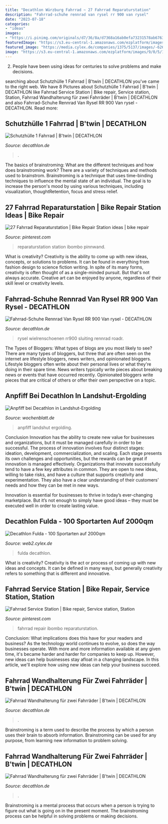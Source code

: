```yaml
---
title: "Decathlon Würzburg Fahrrad ~ 27 Fahrrad Reparaturstation"
description: "Fahrrad-schuhe rennrad van rysel rr 900 van rysel"
date: "2023-07-18"
categories:
- "ideas"
images:
- "https://i.pinimg.com/originals/d7/36/8a/d7368a16ab0efa73231578ab676309e1.jpg"
featuredImage: "https://s3.eu-central-1.amazonaws.com/ezplatform/images/9/0/5/1/3871509-1-ger-DE/foto-lw_201710091009_full.jpg"
featured_image: "https://media.cylex.de/companies/1375/5137/images/-626146796-img17_923991_large.jpg"
image: "https://s3.eu-central-1.amazonaws.com/ezplatform/images/9/0/5/1/3871509-1-ger-DE/foto-lw_201710091009_full.jpg"
---
```



2. People have been using ideas for centuries to solve problems and make decisions.

	

		
searching about Schutzhülle 1 Fahrrad | B&#039;twin | DECATHLON you've came to the right web. We have 8 Pictures about Schutzhülle 1 Fahrrad | B&#039;twin | DECATHLON like Fahrrad Service Station | Bike repair, Service station, Station, Fahrrad Wandhalterung für zwei Fahrräder | B&#039;twin | DECATHLON and also Fahrrad-Schuhe Rennrad Van Rysel RR 900 Van rysel - DECATHLON. Read more:
		
    
## Schutzhülle 1 Fahrrad | B&#039;twin | DECATHLON

<img loading=lazy src="https://contents.mediadecathlon.com/p1758260/k$e17b7372606dfa7e185f82160bb98973/sq/Schutzh+lle+1+Fahrrad.jpg?f=700x700" onerror="this.onerror=null;this.src='https://tse1.mm.bing.net/th?id=OIP.Du0rizYcPZY7pgX9oAOgwwHaHa&amp;pid=15.1';" alt="Schutzhülle 1 Fahrrad | B&#039;twin | DECATHLON">

_Source: decathlon.de_

>. 

	

The basics of brainstroming: What are the different techniques and how does brainstroming work?
There are a variety of techniques and methods used to brainstrom. Brainstroming is a technique that uses time-binding techniques to influence the mental state of an individual. The goal is to increase the person's mood by using various techniques, including visualization, thoughtRetention, focus and stress relief.

    
## 27 Fahrrad Reparaturstation | Bike Repair Station Ideas | Bike Repair

<img loading=lazy src="https://i.pinimg.com/474x/41/f8/d7/41f8d797025196ef3010a6e63e385612.jpg" onerror="this.onerror=null;this.src='https://tse4.mm.bing.net/th?id=OIP.D0TPco7_GOxPn5Rum9AKQAAAAA&amp;pid=15.1';" alt="27 Fahrrad Reparaturstation | Bike Repair Station ideas | bike repair">

_Source: pinterest.com_

>reparaturstation station ibombo pinnwand. 

	

What is creativity?
Creativity is the ability to come up with new ideas, concepts, or solutions to problems. It can be found in everything from fashion design to science fiction writing. In spite of its many forms, creativity is often thought of as a single-minded pursuit. But that's not always accurate. Creative art can be enjoyed by anyone, regardless of their skill level or creativity levels.

    
## Fahrrad-Schuhe Rennrad Van Rysel RR 900 Van Rysel - DECATHLON

<img loading=lazy src="https://contents.mediadecathlon.com/p1513010/k$4d9fca88d2906d91600cfd95a65f7f98/sq/Fahrrad+Schuhe+Rennrad+Van+Rysel+RR+900+silber.jpg?f=700x700" onerror="this.onerror=null;this.src='https://tse4.mm.bing.net/th?id=OIP.sUIpw69xPDyrQhVtLd8nmAHaHa&amp;pid=15.1';" alt="Fahrrad-Schuhe Rennrad Van Rysel RR 900 Van rysel - DECATHLON">

_Source: decathlon.de_

>rysel wielrenschoenen rr900 sluiting rennrad roadr. 

	

The Types of Bloggers: What types of blogs are you most likely to see?
There are many types of bloggers, but three that are often seen on the internet are lifestyle bloggers, news writers, and opinionated bloggers. Lifestyle bloggers often write about their personal lives or what they're doing in their spare time. News writers typically write pieces about breaking news or events that have occurred recently. Opinionated bloggers write pieces that are critical of others or offer their own perspective on a topic.

    
## Anpfiff Bei Decathlon In Landshut-Ergolding

<img loading=lazy src="https://s3.eu-central-1.amazonaws.com/ezplatform/images/9/0/5/1/3871509-1-ger-DE/foto-lw_201710091009_full.jpg" onerror="this.onerror=null;this.src='https://tse3.mm.bing.net/th?id=OIP.61dCwUwzgA8jAloCHZF3tAHaEK&amp;pid=15.1';" alt="Anpfiff bei Decathlon in Landshut-Ergolding">

_Source: wochenblatt.de_

>anpfiff landshut ergolding. 

	

Conclusion
Innovation has the ability to create new value for businesses and organizations, but it must be managed carefully in order to be successful. The process of innovation involves four distinct stages: ideation, development, commercialization, and scaling. Each stage presents its own challenges and opportunities, but the rewards can be great if innovation is managed effectively.
Organizations that innovate successfully tend to have a few key attributes in common. They are open to new ideas, willing to take risks, and have a culture that supports creativity and experimentation. They also have a clear understanding of their customers’ needs and how they can be met in new ways.

 Innovation is essential for businesses to thrive in today’s ever-changing marketplace. But it’s not enough to simply have good ideas – they must be executed well in order to create lasting value.

    
## Decathlon Fulda - 100 Sportarten Auf 2000qm

<img loading=lazy src="https://media.cylex.de/companies/1375/5137/images/-626146796-img17_923991_large.jpg" onerror="this.onerror=null;this.src='https://tse1.mm.bing.net/th?id=OIP.Jnz0Mipy09WUd4SrKfeZOQHaE8&amp;pid=15.1';" alt="Decathlon Fulda - 100 Sportarten auf 2000qm">

_Source: web2.cylex.de_

>fulda decathlon. 

	

What is creativity?
Creativity is the act or process of coming up with new ideas and concepts. It can be defined in many ways, but generally creativity refers to something that is different and innovative.

    
## Fahrrad Service Station | Bike Repair, Service Station, Station

<img loading=lazy src="https://i.pinimg.com/originals/d7/36/8a/d7368a16ab0efa73231578ab676309e1.jpg" onerror="this.onerror=null;this.src='https://tse1.mm.bing.net/th?id=OIP.tmQGP3yxXov7M4VnqFXrggHaIT&amp;pid=15.1';" alt="Fahrrad Service Station | Bike repair, Service station, Station">

_Source: pinterest.com_

>fahrrad repair ibombo reparaturstation. 

	

Conclusion: What implications does this have for your readers and business?
As the technology world continues to evolve, so does the way businesses operate. With more and more information available at any given time, it's became harder and harder for companies to keep up. However, new ideas can help businesses stay afloat in a changing landscape. In this article, we'll explore how using new ideas can help your business succeed.

    
## Fahrrad Wandhalterung Für Zwei Fahrräder | B&#039;twin | DECATHLON

<img loading=lazy src="https://contents.mediadecathlon.com/p1522017/k$9eb31eaf1e53b7d39ebf3746f7eea585/sq/Fahrrad+Wandhalterung+f+r+zwei+Fahrr+der.jpg?f=700x700" onerror="this.onerror=null;this.src='https://tse2.mm.bing.net/th?id=OIP.86XDR2Fzp_8vnOdDbrnlhwHaHa&amp;pid=15.1';" alt="Fahrrad Wandhalterung für zwei Fahrräder | B&#039;twin | DECATHLON">

_Source: decathlon.de_

>. 

	

Brainstroming is a term used to describe the process by which a person uses their brain to absorb information. Brainstroming can be used for any purpose, from learning new information to problem solving.

    
## Fahrrad Wandhalterung Für Zwei Fahrräder | B&#039;twin | DECATHLON

<img loading=lazy src="https://contents.mediadecathlon.com/p1758209/k$f2fe1be4f282a587896db1f3dc5025e1/sq/Fahrrad+Wandhalterung+f+r+zwei+Fahrr+der.jpg?f=700x700" onerror="this.onerror=null;this.src='https://tse2.mm.bing.net/th?id=OIP.G9YpL0OcgM6fnYwxcmuCmAHaHa&amp;pid=15.1';" alt="Fahrrad Wandhalterung für zwei Fahrräder | B&#039;twin | DECATHLON">

_Source: decathlon.de_

>. 

	

Brainstroming is a mental process that occurs when a person is trying to figure out what is going on in the present moment. The brainstroming process can be helpful in solving problems or making decisions.

